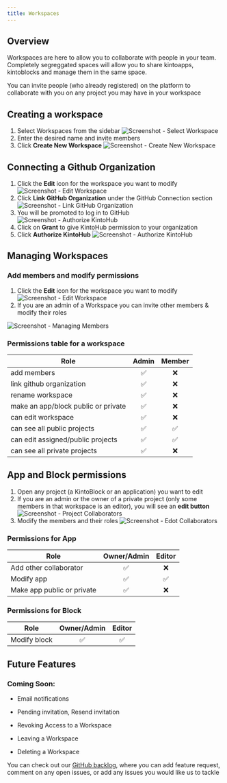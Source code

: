 ```yaml
---
title: Workspaces
---
```


## Overview

Workspaces are here to allow you to collaborate with people in your team.
Completely segreggated spaces will allow you to share kintoapps, kintoblocks and manage them in the same space.

You can invite people (who already registered) on the platform to collaborate with you on any project you may have in your workspace

## Creating a workspace

1. Select Workspaces from the sidebar
![Screenshot - Select Workspace](/docs/assets/creating-a-workspace-1.png)
2. Enter the desired name and invite members
3. Click **Create New Workspace**
![Screenshot - Create New Workspace](/docs/assets/creating-a-workspace-2-3.png)

## Connecting a Github Organization

1. Click the **Edit** icon for the workspace you want to modify
![Screenshot - Edit Workspace](/docs/assets/connecting-a-github-organization-1.png)
2. Click **Link GitHub Organization** under the GitHub Connection section
![Screenshot - Link GitHub Organization](/docs/assets/connecting-a-github-organization-2.png)
3. You will be promoted to log in to GitHub
![Screenshot - Authorize KintoHub](/docs/assets/connecting-a-github-organization-3.png)
4. Click on **Grant** to give KintoHub permission to your organization
5. Click **Authorize KintoHub**
![Screenshot - Authorize KintoHub](/docs/assets/connecting-a-github-organization-4-5.png)


## Managing Workspaces

### Add members and modify permissions

1. Click the **Edit** icon for the workspace you want to modify
![Screenshot - Edit Workspace](/docs/assets/connecting-a-github-organization-1.png)
2. If you are an admin of a Workspace you can invite other members & modify their roles


![Screenshot - Managing Members](/docs/assets/managing-members-4.png)




### Permissions table for a workspace


| Role        |      Admin      | Member  |
| ------------- |:-------------:| :-----:|
| add members      | ✅ | ❌ |
| link github organization     | ✅ | ❌ | 
| rename workspace | ✅ | ❌ |
| make an app/block public or private | ✅ | ❌ |
| can edit workspace | ✅ | ❌ |
| can see all public projects | ✅ | ✅ |
| can edit assigned/public projects | ✅ | ✅ |
| can see all private projects | ✅ | ❌ |


## App and Block permissions

1. Open any project (a KintoBlock or an application) you want to edit
2. If you are an admin or the owner of a private project (only some members in that workspace is an editor), you will see an **edit button**
![Screenshot - Project Collaborators](/docs/assets/managing-members-1-2.png)
3. Modify the members and their roles
![Screenshot - Edot Collaborators](/docs/assets/managing-members-3.png)

### Permissions for App

| Role        |      Owner/Admin      | Editor |
| ------------- |:-------------:| :-----:|
| Add other collaborator      | ✅ | ❌ | 
| Modify app     | ✅ | ✅ | 
| Make app public or private | ✅ | ❌ |

### Permissions for Block

| Role        |      Owner/Admin      | Editor |
| ------------- |:-------------:| :-----:|
| Modify block     | ✅ | ✅ |

## Future Features

### Coming Soon:

* Email notifications 

* Pending invitation, Resend invitation

* Revoking Access to a Workspace

* Leaving a Workspace

* Deleting a Workspace

You can check out our [GitHub backlog](https://github.com/kintohub/backlog), where you can add feature request, comment on any open issues, or add any issues you would like us to tackle